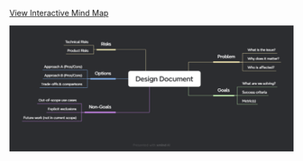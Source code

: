 [View Interactive Mind Map](https://xmind.ai/share/fKIdj2Ii?xid=01HcFQbj)

![Design Document Mind Map](mind_map.png)